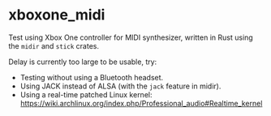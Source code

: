 # xboxone_midi

Test using Xbox One controller for MIDI synthesizer, written in Rust
using the `midir` and `stick` crates. 

Delay is currently too large to be usable, try:

* Testing without using a Bluetooth headset.
* Using JACK instead of ALSA (with the `jack` feature in midir).
* Using a real-time patched Linux kernel: https://wiki.archlinux.org/index.php/Professional_audio#Realtime_kernel

